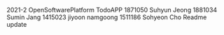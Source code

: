 2021-2 OpenSoftwarePlatform TodoAPP 
1871050 Suhyun Jeong
1881034 Sumin Jang
1415023 jiyoon namgoong
1511186 Sohyeon Cho Readme update
